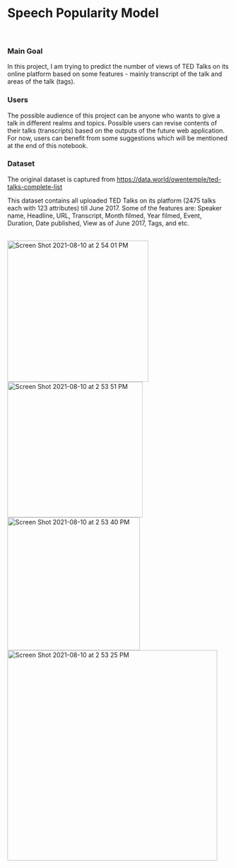 # Speech Popularity Model

<br> 

### Main Goal 

In this project, I am trying to predict the number of views of TED Talks on its online platform based on some features - mainly transcript of the talk and areas of the talk (tags).

### Users

The possible audience of this project can be anyone who wants to give a talk in different realms and topics. Possible users can revise contents of their talks (transcripts) based on the outputs of the future web application. For now, users can benefit from some suggestions which will be mentioned at the end of this notebook. 

### Dataset 

The original dataset is captured from https://data.world/owentemple/ted-talks-complete-list 

This dataset contains all uploaded TED Talks on its platform (2475 talks each with 123 attributes) till June 2017. Some of the features are: Speaker name, Headline, URL, Transcript, Month filmed, Year filmed, Event, Duration, Date published, View as of June 2017, Tags, and etc.  

<br>

<img width="319" alt="Screen Shot 2021-08-10 at 2 54 01 PM" src="https://user-images.githubusercontent.com/14266201/128941722-0d5274a1-4a26-4547-aec4-034b6f81deb4.png">

<img width="306" alt="Screen Shot 2021-08-10 at 2 53 51 PM" src="https://user-images.githubusercontent.com/14266201/128941728-44bd7555-08a3-406c-afc3-c0989bc696bb.png">

<img width="300" alt="Screen Shot 2021-08-10 at 2 53 40 PM" src="https://user-images.githubusercontent.com/14266201/128941741-9beebac0-3a77-46f8-aa51-104ed70cbc3c.png">


<img width="475" alt="Screen Shot 2021-08-10 at 2 53 25 PM" src="https://user-images.githubusercontent.com/14266201/128941784-4442493e-681f-4862-9209-8556d584ced3.png">


